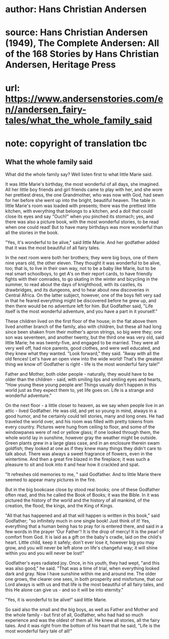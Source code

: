 # author: Hans Christian Andersen
# source: Hans Christian Andersen (1949), The Complete Andersen: All of the 168 Stories by Hans Christian Andersen, Heritage Press
# url: https://www.andersenstories.com/en//andersen_fairy-tales/what_the_whole_family_said
# note: copyright of translation tbc

## What the whole family said 

What did the whole family say? Well listen first to what little Marie
said.

It was little Marie's birthday, the most wonderful of all days, she
imagined. All her little boy friends and girl friends came to play with
her, and she wore her prettiest dress, the one Grandmother, who was now
with God, had sewn for her before she went up into the bright, beautiful
heaven. The table in little Marie's room was loaded with presents;
there was the prettiest little kitchen, with everything that belongs to
a kitchen, and a doll that could close its eyes and say "Ouch!" when
you pinched its stomach; yes, and there was also a picture book, with
the most wonderful stories, to be read when one could read! But to have
many birthdays was more wonderful than all the stories in the book.

"Yes, it's wonderful to be alive," said little Marie. And her
godfather added that it was the most beautiful of all fairy tales.

In the next room were both her brothers; they were big boys, one of them
nine years old, the other eleven. They thought it was wonderful to be
alive, too; that is, to live in their own way, not to be a baby like
Marie, but to be real smart schoolboys, to get A's on their report
cards, to have friendly fights with their comrades, to go skating in the
winter and bicycling in the summer, to read about the days of
knighthood, with its castles, its drawbridges, and its dungeons, and to
hear about new discoveries in Central Africa. On the latter subject,
however, one of the boys felt very sad in that he feared everything
might be discovered before he grew up, and then there would be no
adventure left for him. But Godfather said, "Life itself is the most
wonderful adventure, and you have a part in it yourself."

These children lived on the first floor of the house; in the flat above
them lived another branch of the family, also with children, but these
all had long since been shaken from their mother's apron strings, so
big were they; one son was seventeen, and another twenty, but the third
one was very old, said little Marie; he was twenty-five, and engaged to
be married. They were all very well off, had nice parents, good clothes,
and were well educated, and they knew what they wanted. "Look
forward," they said. "Away with all the old fences! Let's have an
open view into the wide world! That's the greatest thing we know of!
Godfather is right - life is the most wonderful fairy tale!"

Father and Mother, both older people - naturally, they would have to be
older than the children - said, with smiling lips and smiling eyes and
hearts, "How young these young people are! Things usually don't happen
in this world just as they expect them to, yet life goes on. Life is a
strange and wonderful adventure."

On the next floor - a little closer to heaven, as we say when people
live in an attic - lived Godfather. He was old, and yet so young in
mind, always in a good humor, and he certainly could tell stories, many
and long ones. He had traveled the world over, and his room was filled
with pretty tokens from every country. Pictures were hung from ceiling
to floor, and some of the windowpanes were of red or yellow glass; if
one looked through them, the whole world lay in sunshine, however gray
the weather might be outside. Green plants grew in a large glass case,
and in an enclosure therein swam goldfish; they looked at one as if they
knew many things they didn't care to talk about. There was always a
sweet fragrance of flowers, even in the wintertime. And then a great
fire blazed in the fireplace; it was such a pleasure to sit and look
into it and hear how it crackled and spat.

"It refreshes old memories to me, " said Godfather. And to little
Marie there seemed to appear many pictures in the fire.

But in the big bookcase close by stood real books; one of these
Godfather often read, and this he called the Book of Books; it was the
Bible. In it was pictured the history of the world and the history of
all mankind, of the creation, the flood, the kings, and the King of
Kings.

"All that has happened and all that will happen is written in this
book," said Godfather; "so infinitely much in one single book! Just
think of it! Yes, everything that a human being has to pray for is
entered there, and said in a few words in the prayer 'Our Father'! It
is the drop of mercy! It is the pearl of comfort from God. It is laid as
a gift on the baby's cradle, laid on the child's heart. Little child,
keep it safely; don't ever lose it, however big you may grow, and you
will never be left alone on life's changeful way; it will shine within
you and you will never be lost!"

Godfather's eyes radiated joy. Once, in his youth, they had wept, "and
this was also good," he said. "That was a time of trial, when
everything looked dark and gray. Now I have sunshine within me and
around me. The older one grows, the clearer one sees, in both prosperity
and misfortune, that our Lord always is with us and that life is the
most beautiful of all fairy tales, and this He alone can give us - and
so it will be into eternity."

"Yes, it is wonderful to be alive!" said little Marie.

So said also the small and the big boys, as well as Father and Mother
and the whole family - but first of all, Godfather, who had had so much
experience and was the oldest of them all. He knew all stories, all the
fairy tales. And it was right from the bottom of his heart that he said,
"Life is the most wonderful fairy tale of all!"
